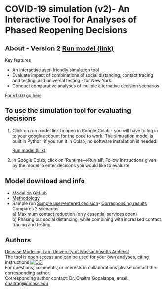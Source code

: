 # COVID-19 simulation (v2)- An Interactive Tool for Analyses of Phased Reopening Decisions

## About - Version 2  [Run model (link)](https://colab.research.google.com/drive/1c-abLtgDlDz4YNLw9WU1f0DvQil1RQEd?authuser=1#) 
Key features
  - An interactive user-friendly simulation tool
  - Evaluate impact of combinations of social distancing, contact tracing and testing, and universal testing - for New York. 
  - Conduct comparative analyses of muliple alternative decision scenarios

[For v1.0.0 go here](https://diseasemodeling.github.io/COVID19/)

## To use the simulation tool for evaluating decisions 
1. Click on run model link to open in Google Colab - you will have to log in to your google account for the code to work. The simulation model is built in Python, if you run it in Colab, no software installation is needed.

     [Run model (link)](https://colab.research.google.com/drive/1c-abLtgDlDz4YNLw9WU1f0DvQil1RQEd?authuser=1#) 
      
2. In Google Colab, click on 'Runtime-->Run all'. Follow instructions given by the model to enter decisons you would like to evaluate 
   
## Model download and info
 
   - [Model on GitHub](https://github.com/diseasemodeling/COVID19-v2) 
   - [Methodology](Methodology-v2.pdf) 
   - Sample run [Sample user-entered decision](samples/Sample-Decision.png)- [Corresponding results](samples/SampleRun-results.pdf)  Compares 2 scenarios: \
      a) Maximum contact reduction (only essential services open) \
      b) Phasing out social distancing, while combining with increased contact tracing and testing.
   

## Authors
[Disease Modeling Lab, University of Massachusetts Amherst](https://blogs.umass.edu/chaitrag/chaitra-gopalappa/) \
The tool is open access and can be used for your own analyses, citing instructions [![DOI](https://zenodo.org/badge/266425269.svg)](https://zenodo.org/badge/latestdoi/266425269) \
For questions, comments, or interests in collaborations please contact the corresponding author. \
Corresponding author contact: Dr. Chaitra Gopalappa; email: chaitrag@umass.edu 




